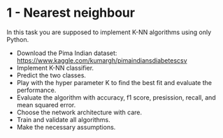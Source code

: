 # 1 - Nearest neighbour 

In this task you are supposed to implement K-NN algorithms using only Python. 

- Download the Pima Indian dataset: https://www.kaggle.com/kumargh/pimaindiansdiabetescsv
- Implement K-NN classifier.
- Predict the two classes.
- Play with the hyper parameter K to find the best fit and evaluate the performance.
- Evaluate the algorithm with accuracy, f1 score, presission, recall, and mean squared error.
- Choose the network architecture with care.
- Train and validate all algorithms.
- Make the necessary assumptions.

